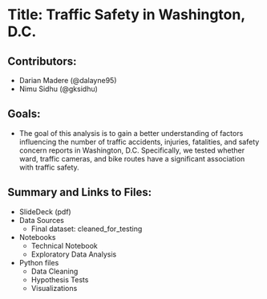 # Title: Traffic Safety in Washington, D.C.

## Contributors:
- Darian Madere (@dalayne95) 
- Nimu Sidhu (@gksidhu)

## Goals:
- The goal of this analysis is to gain a better understanding of factors influencing the number of traffic accidents, injuries, fatalities, and safety concern reports in Washington, D.C. Specifically, we tested whether ward, traffic cameras, and bike routes have a significant association with traffic safety.

## Summary and Links to Files: 
- SlideDeck (pdf) 
- Data Sources 
  - Final dataset: cleaned_for_testing 
- Notebooks 
  - Technical Notebook 
  - Exploratory Data Analysis 
- Python files 
  - Data Cleaning 
  - Hypothesis Tests 
  - Visualizations 
